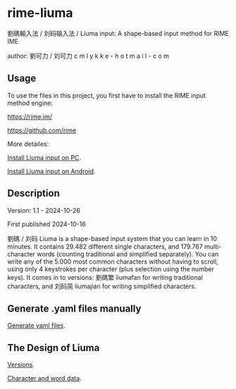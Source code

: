 # rime-liuma
劉碼輸入法 / 刘码输入法 / Liuma input: A shape-based input method for RIME IME

author: 劉可力 / 刘可力 c m l y k k e - h o t m a i l - c o m

## Usage
To use the files in this project, you first have to install the RIME input method engine:

https://rime.im/

https://github.com/rime

More detailes:

[Install Liuma input on PC](instructions/INSTALL_ON_PC.md).

[Install Liuma input on Android](instructions/INSTALL_ON_ANDROID.md).

## Description

Version: 1.1 - 2024-10-26

First published 2024-10-16

劉碼 / 刘码 Liuma is a shape-based input system that you can learn in 10 minutes.
It contains 29.482 different single characters, and 179.767 multi-character words
(counting traditional and simplified separately).
You can write any of the 5.000 most common characters without having to scroll,
using only 4 keystrokes per character (plus selection using the number keys).
It comes in to versions:
劉碼繁 liumafan for writing traditional characters, and
刘码简 liumajian for writing simplified characters.

## Generate .yaml files manually

[Generate yaml files](instructions/GENERATE_NEW_YAML_FILES.md).

## The Design of Liuma

[Versions](instructions/VERSIONS.md).

[Character and word data](instructions/CHARACTER_AND_WORD_DATA.md).


